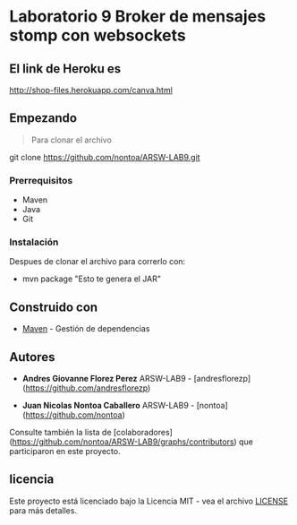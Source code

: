 # Laboratorio 9 Broker de mensajes stomp con websockets
## El link de Heroku es
http://shop-files.herokuapp.com/canva.html

## Empezando

>Para clonar el archivo 

git clone https://github.com/nontoa/ARSW-LAB9.git
>
### Prerrequisitos
* Maven
* Java
* Git


### Instalación

Despues de clonar el archivo para correrlo con:

* mvn package "Esto te genera el JAR"

## Construido con

* [Maven](https://maven.apache.org/) - Gestión de dependencias



## Autores

* **Andres Giovanne Florez Perez**  ARSW-LAB9 - [andresflorezp] (https://github.com/andresflorezp)

* **Juan Nicolas Nontoa Caballero**  ARSW-LAB9 - [nontoa] (https://github.com/nontoa)

Consulte también la lista de [colaboradores] (https://github.com/nontoa/ARSW-LAB9/graphs/contributors) que participaron en este proyecto.

## licencia

Este proyecto está licenciado bajo la Licencia MIT - vea el archivo [LICENSE](LICENSE) para más detalles.

